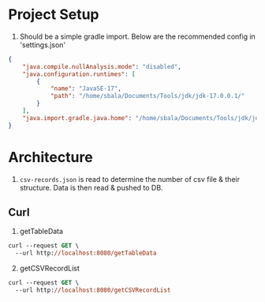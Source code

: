# Project Setup

1. Should be a simple gradle import. Below are the recommended config in 'settings.json'

```json
{
    "java.compile.nullAnalysis.mode": "disabled",
    "java.configuration.runtimes": [
        {
            "name": "JavaSE-17",
            "path": "/home/sbala/Documents/Tools/jdk/jdk-17.0.0.1/"
        }
    ],
    "java.import.gradle.java.home": "/home/sbala/Documents/Tools/jdk/jdk-17.0.0.1/"
}
```

# Architecture

1. `csv-records.json` is read to determine the number of csv file & their structure. Data is then read & pushed to DB.

## Curl 

1. getTableData

```ps
curl --request GET \
  --url http://localhost:8080/getTableData
```

2. getCSVRecordList

```ps
curl --request GET \
  --url http://localhost:8080/getCSVRecordList
```
